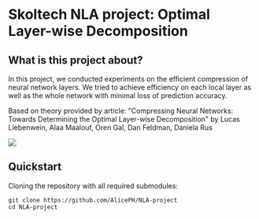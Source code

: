 Skoltech NLA project: Optimal Layer-wise Decomposition
===================================

## What is this project about?

In this project, we conducted experiments on the efficient compression of neural network layers. We tried to achieve efficiency on each local layer as well as the whole network with minimal loss of prediction accuracy.

Based on theory provided by article: "Compressing Neural Networks: Towards Determining the Optimal Layer-wise Decomposition" by Lucas Liebenwein,  Alaa Maalouf, Oren Gal, Dan Feldman, Daniela Rus

![](https://drive.google.com/file/d/1cyyh833ZKAy-fNU7i93Kh-Q57QibSHai/view?usp=sharing)

## Quickstart

Cloning the repository with all required submodules:

    git clone https://github.com/AlicePH/NLA-project
    cd NLA-project





